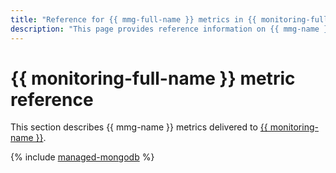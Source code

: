 ```yaml
---
title: "Reference for {{ mmg-full-name }} metrics in {{ monitoring-full-name }}"
description: "This page provides reference information on {{ mmg-name }} metrics delivered to {{ monitoring-full-name }}."
---
```


# {{ monitoring-full-name }} metric reference

This section describes {{ mmg-name }} metrics delivered to [{{ monitoring-name }}](../monitoring/).

{% include [managed-mongodb](../_includes/monitoring/metrics-ref/managed-mongodb.md) %}
